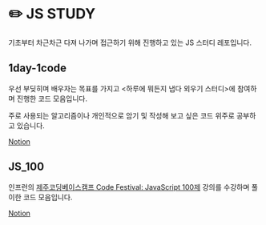 # ✏️ JS STUDY
기초부터 차근차근 다져 나가며 접근하기 위해 진행하고 있는 JS 스터디 레포입니다.

## 1day-1code
우선 부딪히며 배우자는 목표를 가지고 <하루에 뭐든지 냅다 외우기 스터디>에 참여하며 진행한 코드 모음입니다.

주로 사용되는 알고리즘이나 개인적으로 암기 및 작성해 보고 싶은 코드 위주로 공부하고 있습니다.

[Notion](https://www.notion.so/a56dc06ab73348929658243aebe825ec?v=58151f6dc7684656ad2a7c218782c645)


## JS_100
인프런의 [제주코딩베이스캠프 Code Festival: JavaScript 100제](https://www.inflearn.com/course/%EC%A0%9C%EC%A3%BC%EC%BD%94%EB%94%A9-%EC%9E%90%EB%B0%94%EC%8A%A4%ED%81%AC%EB%A6%BD%ED%8A%B8-100%EC%A0%9C/dashboard) 강의를 수강하며 풀이한 코드 모음입니다.

[Notion](https://www.notion.so/watchusrise/eda6be4308a0418b8b15b6ee6c9032a5)